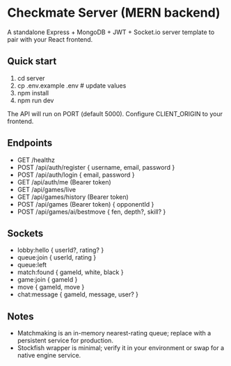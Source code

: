 # Checkmate Server (MERN backend)

A standalone Express + MongoDB + JWT + Socket.io server template to pair with your React frontend.

## Quick start

1. cd server
2. cp .env.example .env  # update values
3. npm install
4. npm run dev

The API will run on PORT (default 5000). Configure CLIENT_ORIGIN to your frontend.

## Endpoints
- GET /healthz
- POST /api/auth/register { username, email, password }
- POST /api/auth/login { email, password }
- GET /api/auth/me (Bearer token)
- GET /api/games/live
- GET /api/games/history (Bearer token)
- POST /api/games (Bearer token) { opponentId }
- POST /api/games/ai/bestmove { fen, depth?, skill? }

## Sockets
- lobby:hello { userId?, rating? }
- queue:join { userId, rating }
- queue:left
- match:found { gameId, white, black }
- game:join { gameId }
- move { gameId, move }
- chat:message { gameId, message, user? }

## Notes
- Matchmaking is an in-memory nearest-rating queue; replace with a persistent service for production.
- Stockfish wrapper is minimal; verify it in your environment or swap for a native engine service.

